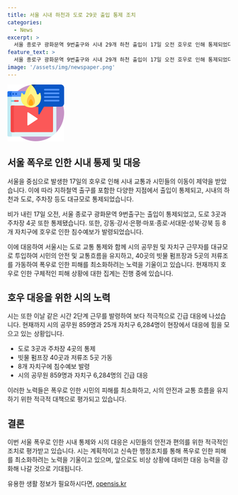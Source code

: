 ```yaml
---
title: 서울 시내 하천과 도로 29곳 출입 통제 조치
categories:
  - News
excerpt: >
  서울 종로구 광화문역 9번출구와 시내 29개 하천 출입이 17일 오전 호우로 인해 통제되었다. 도로 3곳과 주차장 4곳도 통제되었으며, 침수예보는 8개 자치구에 발령됐다. 또한, 서울시는 2단계 근무를 발령하고 빗물 펌프장 40곳과 저류조 5곳을 가동했다. 현재 피해 상황은 집계 중이다. 호우로 발생한 이번 상황에 대비한 대책들을 확인할 수 있다.
feature_text: >
  서울 종로구 광화문역 9번출구와 시내 29개 하천 출입이 17일 오전 호우로 인해 통제되었다. 도로 3곳과 주차장 4곳도 통제되었으며, 침수예보는 8개 자치구에 발령됐다. 또한, 서울시는 2단계 근무를 발령하고 빗물 펌프장 40곳과 저류조 5곳을 가동했다. 현재 피해 상황은 집계 중이다. 호우로 발생한 이번 상황에 대비한 대책들을 확인할 수 있다.
image: '/assets/img/newspaper.png'
---
```


<p><img src="/assets/img/news.png" alt="rentncar 속보" /></p>

<h2 data-ke-size="size26">서울 폭우로 인한 시내 통제 및 대응</h2>

<p>서울을 중심으로 발생한 17일의 호우로 인해 시내 교통과 시민들의 이동이 제약을 받았습니다. 이에 따라 지하철역 출구를 포함한 다양한 지점에서 출입이 통제되고, 시내의 하천과 도로, 주차장 등도 대규모로 통제되었습니다.</p>

<p data-ke-size="size16">비가 내린 17일 오전, 서울 종로구 광화문역 9번출구는 출입이 통제되었고, 도로 3곳과 주차장 4곳 또한 통제됐습니다. 또한, 강동·강서·은평·마포·종로·서대문·성북·강북 등 8개 자치구에 호우로 인한 침수예보가 발령되었습니다.</p>

<p>이에 대응하여 서울시는 도로 교통 통제와 함께 시의 공무원 및 자치구 근무자를 대규모로 투입하여 시민의 안전 및 교통흐름을 유지하고, 40곳의 빗물 펌프장과 5곳의 저류조를 가동하여 폭우로 인한 피해를 최소화하려는 노력을 기울이고 있습니다. 현재까지 호우로 인한 구체적인 피해 상황에 대한 집계는 진행 중에 있습니다.</p>

<h2 data-ke-size="size26">호우 대응을 위한 시의 노력</h2>

<p>시는 또한 이날 같은 시간 2단계 근무를 발령하여 보다 적극적으로 긴급 대응에 나섰습니다. 현재까지 시의 공무원 859명과 25개 자치구 6,284명이 현장에서 대응에 힘을 모으고 있는 상황입니다. </p>

<ul>
  <li>도로 3곳과 주차장 4곳의 통제</li>
  <li>빗물 펌프장 40곳과 저류조 5곳 가동</li>
  <li>8개 자치구에 침수예보 발령</li>
  <li>시의 공무원 859명과 자치구 6,284명의 긴급 대응</li>
</ul>

<p>이러한 노력들은 폭우로 인한 시민의 피해를 최소화하고, 시의 안전과 교통 흐름을 유지하기 위한 적극적 대책으로 평가되고 있습니다. </p>

<h2 data-ke-size="size26">결론</h2>

<p>이번 서울 폭우로 인한 시내 통제와 시의 대응은 시민들의 안전과 편의를 위한 적극적인 조치로 평가받고 있습니다. 시는 계획적이고 신속한 행정조치를 통해 폭우로 인한 피해를 최소화하려는 노력을 기울이고 있으며, 앞으로도 비상 상황에 대비한 대응 능력을 강화해 나갈 것으로 기대됩니다.</p>
유용한 생활 정보가 필요하시다면, <a href="https://opensis.kr" rel="dofollow">opensis.kr</a>


